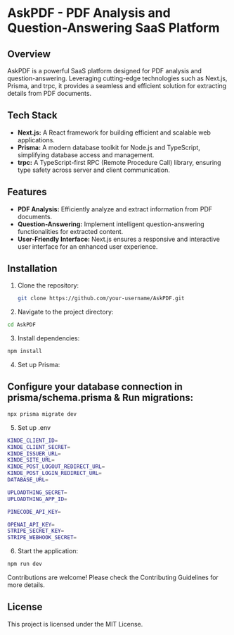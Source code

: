 # AskPDF - PDF Analysis and Question-Answering SaaS Platform

## Overview
AskPDF is a powerful SaaS platform designed for PDF analysis and question-answering. Leveraging cutting-edge technologies such as Next.js, Prisma, and trpc, it provides a seamless and efficient solution for extracting details from PDF documents.

## Tech Stack
- **Next.js:** A React framework for building efficient and scalable web applications.
- **Prisma:** A modern database toolkit for Node.js and TypeScript, simplifying database access and management.
- **trpc:** A TypeScript-first RPC (Remote Procedure Call) library, ensuring type safety across server and client communication.

## Features
- **PDF Analysis:** Efficiently analyze and extract information from PDF documents.
- **Question-Answering:** Implement intelligent question-answering functionalities for extracted content.
- **User-Friendly Interface:** Next.js ensures a responsive and interactive user interface for an enhanced user experience.

## Installation
1. Clone the repository:
   ```bash
   git clone https://github.com/your-username/AskPDF.git
   ```

2. Navigate to the project directory:
```bash
cd AskPDF
```

3. Install dependencies:
```bash
npm install
```

4. Set up Prisma:
## Configure your database connection in prisma/schema.prisma & Run migrations:
```bash
npx prisma migrate dev
```
5. Set up .env
```bash
KINDE_CLIENT_ID=
KINDE_CLIENT_SECRET=
KINDE_ISSUER_URL=
KINDE_SITE_URL=
KINDE_POST_LOGOUT_REDIRECT_URL=
KINDE_POST_LOGIN_REDIRECT_URL=
DATABASE_URL=

UPLOADTHING_SECRET=
UPLOADTHING_APP_ID=

PINECODE_API_KEY=

OPENAI_API_KEY=
STRIPE_SECRET_KEY=
STRIPE_WEBHOOK_SECRET=
```
6. Start the application:
```bash
npm run dev
```
Contributions are welcome! Please check the Contributing Guidelines for more details.

## License
This project is licensed under the MIT License.
